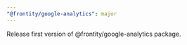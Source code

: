```yaml
---
"@frontity/google-analytics": major
---
```


Release first version of @frontity/google-analytics package.
